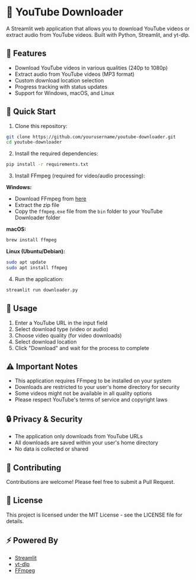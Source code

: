 # 🎥 YouTube Downloader

A Streamlit web application that allows you to download YouTube videos or extract audio from YouTube videos. Built with Python, Streamlit, and yt-dlp.

## 🌟 Features

- Download YouTube videos in various qualities (240p to 1080p)
- Extract audio from YouTube videos (MP3 format)
- Custom download location selection
- Progress tracking with status updates
- Support for Windows, macOS, and Linux

## 🚀 Quick Start

1. Clone this repository:
```bash
git clone https://github.com/yourusername/youtube-downloader.git
cd youtube-downloader
```

2. Install the required dependencies:
```bash
pip install -r requirements.txt
```

3. Install FFmpeg (required for video/audio processing):

**Windows:**
- Download FFmpeg from [here](https://www.gyan.dev/ffmpeg/builds/ffmpeg-release-essentials.zip)
- Extract the zip file
- Copy the `ffmpeg.exe` file from the `bin` folder to your YouTube Downloader folder

**macOS:**
```bash
brew install ffmpeg
```

**Linux (Ubuntu/Debian):**
```bash
sudo apt update
sudo apt install ffmpeg
```

4. Run the application:
```bash
streamlit run downloader.py
```

## 📝 Usage

1. Enter a YouTube URL in the input field
2. Select download type (video or audio)
3. Choose video quality (for video downloads)
4. Select download location
5. Click "Download" and wait for the process to complete

## ⚠️ Important Notes

- This application requires FFmpeg to be installed on your system
- Downloads are restricted to your user's home directory for security
- Some videos might not be available in all quality options
- Please respect YouTube's terms of service and copyright laws

## 🔒 Privacy & Security

- The application only downloads from YouTube URLs
- All downloads are saved within your user's home directory
- No data is collected or shared

## 🤝 Contributing

Contributions are welcome! Please feel free to submit a Pull Request.

## 📄 License

This project is licensed under the MIT License - see the LICENSE file for details.

## ⚡ Powered By

- [Streamlit](https://streamlit.io/)
- [yt-dlp](https://github.com/yt-dlp/yt-dlp)
- [FFmpeg](https://ffmpeg.org/) 
